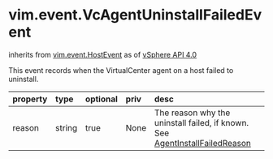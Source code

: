 vim.event.VcAgentUninstallFailedEvent
=====================================
inherits from [vim.event.HostEvent](docs/vim.event.HostEvent.md)
as of [vSphere API 4.0](vim.version.md#vim.version.version5)


This event records when the VirtualCenter agent on a host failed to uninstall.

| property | type | optional | priv | desc |
|:---------|:-----|:---------|:-----|:-----|
| reason | string | true | None | The reason why the uninstall failed, if known.  See <a href="vim.fault.AgentInstallFailed.Reason.md">AgentInstallFailedReason</a> |


